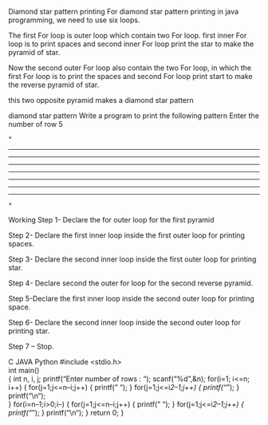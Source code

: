 Diamond star pattern printing
For diamond star pattern printing in java programming, we need to use six loops.

The first For loop is outer loop which contain two For loop. first inner For loop is to print  spaces and second inner For loop print the star to make the pyramid of star.

Now the second outer For loop also contain the two For loop, in which the first For loop is to print the spaces and second For loop print start to make the reverse pyramid of star. 

this two opposite pyramid makes a diamond star pattern

diamond star pattern
Write a program to print the following pattern
Enter the number of row 5

    *
   ***
  *****
 *******
*********
 *******
  *****
   ***
    *


Working
Step 1- Declare the for outer loop for the first pyramid

Step 2- Declare the first inner loop inside the first outer loop for printing spaces.

Step 3- Declare the second inner loop inside the first outer loop for printing star.

Step 4- Declare second the outer  for loop for the second reverse pyramid.

Step 5-Declare the first inner loop inside the second outer loop for printing space.

Step 6- Declare the second inner loop inside the second outer loop for printing star.

Step 7 – Stop.

C	JAVA	Python
#include <stdio.h>  
int main()  
{
    int n, i, j;
    printf(“Enter number of rows : “);
    scanf(“%d”,&n);
    for(i=1; i<=n; i++)
    {
        for(j=1;j<=n–i;j++)
        {
            printf(” “);
        }
        for(j=1;j<=i*2–1;j++)
        {
            printf(“*”);
        }
        printf(“\n“);  
    }
    for(i=n–1;i>0;i–)
    {
        for(j=1;j<=n–i;j++)
        {
            printf(” “);
        }
        for(j=1;j<=i*2–1;j++)
        {
            printf(“*”);
        }
        printf(“\n“);
    }
    return 0;
}  

